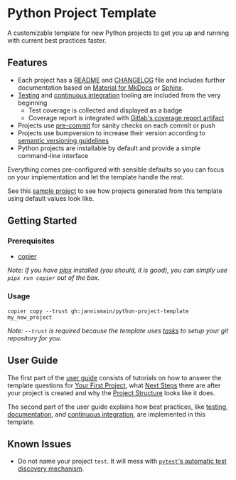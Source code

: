 # Python Project Template

A customizable template for new Python projects to get you up and running with current best practices faster.

## Features

- Each project has a [README][] and [CHANGELOG][] file and includes further documentation based on [Material for MkDocs][] or [Sphinx][].
- [Testing][kb_testing] and [continuous integration][ci] tooling are included from the very beginning
    - Test coverage is collected and displayed as a badge
    - Coverage report is integrated with [Gitlab's coverage report artifact][gitlab coverage report]
- Projects use [pre-commit][] for sanity checks on each commit or push
- Projects use bumpversion to increase their version according to [semantic versioning guidelines][semver]
- Python projects are installable by default and provide a simple command-line interface

[readme]: https://intern.iis.fhg.de/x/I5DPFQ
[changelog]: https://intern.iis.fhg.de/display/DOCS/Changelog
[material for mkdocs]: https://squidfunk.github.io/mkdocs-material
[sphinx]: https://www.sphinx-doc.org
[ci]: https://intern.iis.fhg.de/x/DK6qG
[kb_testing]: https://intern.iis.fhg.de/x/DS9SFw
[gitlab coverage report]: https://docs.gitlab.com/ee/ci/yaml/artifacts_reports.html#artifactsreportscoverage_report
[pre-commit]: https://pre-commit.com/
[semver]: https://semver.org/

Everything comes pre-configured with sensible defaults so you can focus on your implementation and let the template handle the rest.

See this [sample project][] to see how projects generated from this template using default values look like.

[sample project]: https://github.com/jannismain/python-project-template-example

## Getting Started

### Prerequisites

* [copier][]

*Note: If you have [pipx][] installed (you should, it is good), you can simply use `pipx run copier` out of the box.*

[copier]: https://github.com/copier-org/copier
[pipx]: https://pypa.github.io/pipx/

### Usage

```console
copier copy --trust gh:jannismain/python-project-template my_new_project
```

*Note: `--trust` is required because the template uses [tasks][] to setup your git repository for you.*

[tasks]: https://github.com/jannismain/python-project-template/blob/main/copier.yaml

<!-- usage-end -->

## User Guide

The first part of the [user guide][] consists of tutorials on how to answer the template questions for [Your First Project][], what [Next Steps][] there are after your project is created and why the [Project Structure][] looks like it does.

[user guide]: https://mkj.git01.iis.fhg.de/project-template/user-guide/
[your first project]: https://mkj.git01.iis.fhg.de/project-template/user-guide/first-project
[next steps]: https://mkj.git01.iis.fhg.de/project-template/user-guide/first-project
[project structure]: https://mkj.git01.iis.fhg.de/project-template/user-guide/project-structure

The second part of the user guide explains how best practices, like [testing][], [documentation][], and [continuous integration][], are implemented in this template.

[testing]: https://mkj.git01.iis.fhg.de/project-template/user-guide/topics/testing
[documentation]: https://mkj.git01.iis.fhg.de/project-template/user-guide/topics/documentation
[continuous integration]: https://mkj.git01.iis.fhg.de/project-template/user-guide/topics/ci

## Known Issues

* Do not name your project `test`. It will mess with [`pytest`'s automatic test discovery mechanism](https://docs.pytest.org/explanation/goodpractices.html#conventions-for-python-test-discovery).
